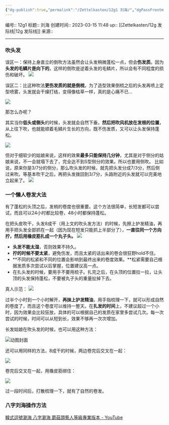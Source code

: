 ```yaml
---
{"dg-publish":true,"permalink":"/Zettelkasten/12g1 刘海/","dgPassFrontmatter":true}
---
```


编号:: 12g1
标题:: 刘海
创建时间:: 2023-03-15 11:48
up:: [[Zettelkasten/12g 发际线\|12g 发际线]]
来源:: 

---
### 吹头发
误区一：保持上身直立的倒吹方法虽然会让头发稍微蓬松一点，但会**伤发质**。因为**头发的毛鳞片是向下的**，这样的倒吹是逆着头发的毛鳞片，所以会有不同程度的损伤和破坏。
![](/img/user/attachment/v2-f8acd304700e49efaef9eb672101833b_720w.jpg)

误区二：比这种吹法**更伤发质的就是倒梳**，为了造型效果倒梳之后的头发再喷上定型喷雾，头发就会干燥打结，变得像枯草一样，真的是心痛不已...

![](/img/user/attachment/v2-740604ae7f1e2e7f45c448e5d3e696ed_b.jpg)


那怎么办呢？

其实当你**低头或侧头**的时候，头发就会自然下垂，**然后把吹风机放在发根的位置**，从上往下吹，也就能顺着毛鳞片生长的方向，既不伤发质，又可以让头发保持蓬松。

![](/img/user/attachment/v2-194a11211edb12b1fee18567fc7b0244_b.jpg)

但对于细软少的姑娘来说，这样的效果**最多只能保持几分钟**，尤其是对于侧分的姑娘来说，不一会就塌下去了，完全达不到S型侧分的效果。所以也要用侧吹。
比如说，原来你是3/7分的侧分，那么吹头发的时候，就先把头发分成7/3分，然后侧过来吹。等基本吹干之后，再把头发拨回到3/7分，头路附近的头发就可以完美地立起来了。
![](/img/user/attachment/v2-4431ced82800789308a7856cf53e00f6_b.gif)

### 一个懒人卷发大法
有了蓬松的头顶之后，发梢的卷度也很重要。这个方法很简单，长短发都可以尝试，而且可以24小时都比较卷，48小时都保持蓬松。

在把头皮吹干，头发8成干（用上文的吹头发方法）的时候，先擦上护发精油，再用手把头发全部抓在一起（因为现在短发只能抓上半部分了），**一直往同一个方向拧，然后用橡皮筋扎成一个丸子头。**
![](/img/user/attachment/v2-371ba5ad64d05ed3d3e27c2d0bbac9a3_b.gif)

- **头发不能太湿**，否则效果不持久。
- **拧的时候不要太紧**，避免伤发，而且太紧的话出来的卷会很狂野hold不住。
- **不同的松紧和不同的位置会影响到最终出来的卷度效果。**松紧需要自己根据发质多次尝试以后掌握，位置建议高一点。
- 在扎头发的时候，要用手不要用梳子。扎完之后，在头顶的位置拉一拉，让头顶的头发保持蓬松，不要被丸子头的重量扯掉下去。

真人示范：
![](/img/user/attachment/v2-abce4e36a3cb3d4e332795a291a66782_b.gif)

过半个小时到一个小时解开，**再抹上护发精油**，用手指梳理一下，就可以形成自然的卷度了，而且这个卷度可以维持一整天。在**扎发的时间**上，不建议超过一个小时，因为效果会比较狂放，具体的可以根据自己的发质在家里多尝试几次。每一次尝试的时候，时间可以从短到长，效果不够再一次次增加。

长发姑娘在吹头发的时候，也可以用这种方法：

![动图封面](/img/user/attachment/动图封面.jpg)

还可以用同样的方法，8成干的时候，两边卷完后交叉在一起：

![](/img/user/attachment/v2-46137b09380b8a51f70f4fa27dc6ad05_b.gif)

卷完后交叉在一起，用橡皮筋绑住：

![](/img/user/attachment/v2-18d06c6d54558266c50f118d82db96fc_b.gif)

过一段时间后，打散梳理一下，就有了自然的卷发。

### 八字刘海操作方法
[韓式逗號瀏海 八字瀏海 蘑菇頭藝人等級專業版本 - YouTube](https://www.youtube.com/watch?v=5lWtT1XP310)